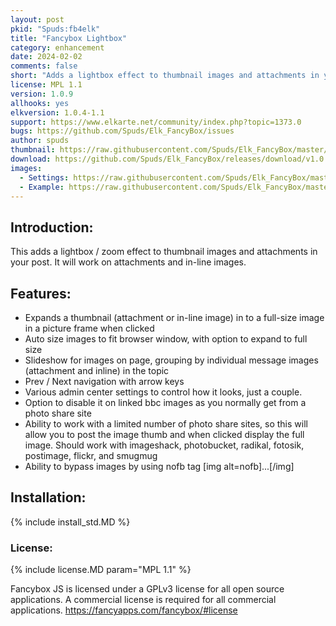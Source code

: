 ```yaml
---
layout: post
pkid: "Spuds:fb4elk"
title: "Fancybox Lightbox"
category: enhancement
date: 2024-02-02
comments: false
short: "Adds a lightbox effect to thumbnail images and attachments in your post"
license: MPL 1.1
version: 1.0.9
allhooks: yes
elkversion: 1.0.4-1.1
support: https://www.elkarte.net/community/index.php?topic=1373.0
bugs: https://github.com/Spuds/Elk_FancyBox/issues
author: spuds
thumbnail: https://raw.githubusercontent.com/Spuds/Elk_FancyBox/master/sample_images/fb_image.jpg
download: https://github.com/Spuds/Elk_FancyBox/releases/download/v1.0.9/elk_fancybox_109.zip
images:
  - Settings: https://raw.githubusercontent.com/Spuds/Elk_FancyBox/master/sample_images/fb_settings.jpg
  - Example: https://raw.githubusercontent.com/Spuds/Elk_FancyBox/master/sample_images/fb_image.jpg
---
```


## Introduction:
This adds a lightbox / zoom effect to thumbnail images and attachments in your post.  It will work on attachments and in-line images.

## Features:
-  Expands a thumbnail (attachment or in-line image) in to a full-size image in a picture frame when clicked
-  Auto size images to fit browser window, with option to expand to full size
-  Slideshow for images on page, grouping by individual message images (attachment and inline) in the topic
-  Prev / Next navigation with arrow keys
-  Various admin center settings to control how it looks, just a couple.
-  Option to disable it on linked bbc images as you normally get from a photo share site
-  Ability to work with a limited number of photo share sites, so this will allow you to post the image thumb and when clicked display the full image.  Should work with imageshack,  photobucket, radikal, fotosik, postimage, flickr, and smugmug
-  Ability to bypass images by using nofb tag [img alt=nofb]...[/img]

## Installation:
{% include install_std.MD %}

### License:
{% include license.MD param="MPL 1.1" %}

Fancybox JS is licensed under a GPLv3 license for all open source applications. A commercial license is required for all commercial applications. https://fancyapps.com/fancybox/#license